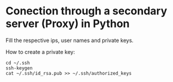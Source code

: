 # Conection through a secondary server (Proxy) in Python


Fill the respective ips, user names and private keys.

How to create a private key:

```
cd ~/.ssh
ssh-keygen
cat ~/.ssh/id_rsa.pub >> ~/.ssh/authorized_keys
```
